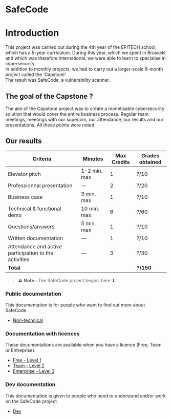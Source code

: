 # SafeCode

# Introduction
This project was carried out during the 4th year of the EPITECH school, which has a 5-year curriculum. During this year, which we spent in Brussels and which was therefore international, we were able to learn to specialise in cybersecurity.<br>
In addition to monthly projects, we had to carry out a larger-scale 8-month project called the ‘Capstone’.<br>
The result was SafeCode, a vulnerability scanner.

## The goal of the Capstone ?
The aim of the Capstone project was to create a monetisable cybersecurity solution that would cover the entire business process.
Regular team meetings, meetings with our superiors, our attendance, our results and our presentations.
All these points were noted.

## Our results
| Criteria                               | Minutes          | Max Credits | Grades obtained |
|----------------------------------------|------------------|-------------|-----------------|
| Elevator pitch                         | 1-2 min. max     | 1           | ?/10             |
| Professionnal presentation             | —                | 2           | ?/20             |
| Business case                          | 3 min. max       | 1           | ?/10             |
| Technical & functional demo            | 10 min. max      | 6           | ?/60             |
| Questions/answers                      | 5 min. max       | 1           | ?/10             |
| Written documentation                  | —                | 1           | ?/10             |
| Attendance and active participation to the activities | — | 3           | ?/30             |
| **Total**                              |                  |             | **?/150**        |

> **⚠️ Note :** The SafeCode project begins here ⬇

### Public documentation
This documentation is for people who want to find out more about SafeCode.<br>
- [Non-technical](Non-technical.md)

### Documentation with licences
These documentations are available when you have a licence (Free, Team or Entreprise).<br>
- [Free - Level 1](Technical-Lv1.md)<br>
- [Team - Level 2](Technical-Lv2.md)<br>
- [Enterprise - Level 3](Technical-Lv3.md)

### Dev documentation
This documentation is given to people who need to understand and/or work on the SafeCode project.<br>
- [Dev](Dev.md)
